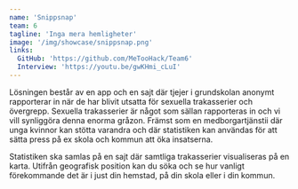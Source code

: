 ```yaml
---
name: 'Snippsnap'
team: 6
tagline: 'Inga mera hemligheter'
image: '/img/showcase/snippsnap.png'
links:
  GitHub: 'https://github.com/MeTooHack/Team6'
  Interview: 'https://youtu.be/gwKHmi_cLuI'
---
```

Lösningen består av en app och en sajt där tjejer i grundskolan anonymt rapporterar in när de har blivit utsatta för sexuella trakasserier och övergrepp. Sexuella trakasserier är något som sällan rapporteras in och vi vill synliggöra denna enorma gråzon. Främst som en medborgartjänstii där unga kvinnor kan stötta varandra och där statistiken kan användas för att sätta press på ex skola och kommun att öka insatserna.

Statistiken ska samlas på en sajt där samtliga trakasserier visualiseras på en karta. Utifrån geografisk position kan du söka och se hur vanligt förekommande det är i just din hemstad, på din skola eller i din kommun.

